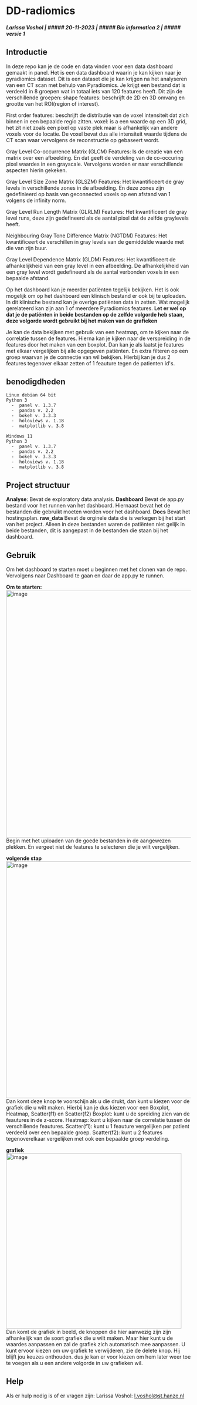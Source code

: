 # DD-radiomics
##### Larissa Voshol | ##### 20-11-2023 | ##### Bio informatica 2 | ##### versie 1

## Introductie
In deze repo kan je de code en data vinden voor een data dashboard gemaakt in panel.
Het is een data dashboard waarin je kan kijken naar je pyradiomics dataset.
Dit is een dataset die je kan krijgen na het analyseren van een CT scan met behulp van Pyradiomics. Je krijgt een bestand dat is verdeeld in 8 groepen wat in totaal iets van 120 features heeft.
Dit zijn de verschillende groepen:
shape features:
beschrijft de 2D en 3D omvang en grootte van het ROI(region of interest). 

First order features:
beschrijft de distributie van de voxel intensiteit dat zich binnen in een bepaalde regio zitten.
    voxel: is a een waarde op een 3D grid, het zit niet zoals een pixel op vaste plek maar is afhankelijk van andere voxels voor de locatie. De voxel bevat dus alle intensiteit waarde tijdens de CT scan waar vervolgens de reconstructie op gebaseert wordt.

Gray Level Co-occurrence Matrix (GLCM) Features:
Is de creatie van een matrix over een afbeelding. En dat geeft de verdeling van de co-occuring pixel waardes in een grayscale. Vervolgens worden er naar verschillende aspecten hierin gekeken.

Gray Level Size Zone Matrix (GLSZM) Features:
Het kwantificeert de gray levels in verschillende zones in de afbeelding. En deze zones zijn gedefinieerd op basis van geconnected voxels op een afstand van 1 volgens de infinity norm.

Gray Level Run Length Matrix (GLRLM) Features:
Het kwantificeert de gray level runs, deze zijn gedefineerd als de aantal pixel dat de zelfde graylevels heeft.

Neighbouring Gray Tone Difference Matrix (NGTDM) Features:
Het kwantificeert de verschillen in gray levels van de gemiddelde waarde met die van zijn buur.

Gray Level Dependence Matrix (GLDM) Features:
Het kwantificeert de afhankelijkheid van een gray level in een afbeelding. De afhankelijkheid van een gray level wordt gedefineerd als de aantal verbonden voxels in een bepaalde afstand.

Op het dashboard kan je meerder patiënten tegelijk bekijken. Het is ook mogelijk om op het dashboard een klinisch bestand er ook bij te uploaden.
In dit klinische bestand kan je overige patiënten data in zetten. Wat mogelijk gerelateerd kan zijn aan 1 of meerdere Pyradiomics features.
**Let er wel op dat je de patiënten in beide bestanden op de zelfde volgorde heb staan, deze volgorde wordt gebruikt bij het maken van de grafieken**

Je kan de data bekijken met gebruik van een heatmap, om te kijken naar de correlatie tussen de features. Hierna kan je kijken naar de verspreiding in de features door het maken van een boxplot.
Dan kan je als laatst je features met elkaar vergelijken bij alle opgegeven patiënten. En extra filteren op een groep waarvan je de connectie van wil bekijken. Hierbij kan je dus 2 features tegenover elkaar zetten of 1 feauture tegen de patienten id's.

## benodigdheden
```
Linux debian 64 bit
Python 3
  -  panel v. 1.3.7
  -  pandas v. 2.2
  -  bokeh v. 3.3.3
  -  holoviews v. 1.18
  -  matplotlib v. 3.8
 
Windows 11
Python 3
  -  panel v. 1.3.7
  -  pandas v. 2.2
  -  bokeh v. 3.3.3
  -  holoviews v. 1.18
  -  matplotlib v. 3.8
```

## Project structuur
**Analyse**:
Bevat de exploratory data analysis.
**Dashboard**
Bevat de app.py bestand voor het runnen van het dashboard. Hiernaast bevat het de bestanden die gebruikt moeten worden voor het dashboard.
**Docs**
Bevat het hostingsplan.
**raw_data**
Bevat de orginele data die is verkegen bij het start van het project.
Alleen in deze bestanden waren de patiënten niet gelijk in beide bestanden, dit is aangepast in de bestanden die staan bij het dashboard.

## Gebruik
Om het dashboard te starten moet u beginnen met het clonen van de repo. Vervolgens naar Dashboard te gaan en daar de app.py te runnen.

**Om te starten:**
<img width="674" alt="image" src="https://github.com/Larissavf/DD-radiomics/assets/116642226/74c9f29a-a3cd-4329-877b-0914056a129d">
Begin met het uploaden van de goede bestanden in de aangewezen plekken. En vergeet niet de features te selecteren die je wilt vergelijken.

**volgende stap**
<img width="645" alt="image" src="https://github.com/Larissavf/DD-radiomics/assets/116642226/0b3d06b2-c0f8-4017-94d2-96862bc84f0b">
Dan komt deze knop te voorschijn als u die drukt, dan kunt u kiezen voor de grafiek die u wilt maken.
Hierbij kan je dus kiezen voor een Boxplot, Heatmap, Scatter(f1) en Scatter(f2)
Boxplot: kunt u de spreiding zien van de feautures in de z-score.
Heatmap: kunt u kijken naar de correlatie tussen de verschillende feautures.
Scatter(f1): kunt u 1 feauture vergelijken per patient verdeeld over een bepaalde groep.
Scatter(f2): kunt u 2 features tegenoverelkaar vergelijken met ook een bepaalde groep verdeling.

**grafiek**
<img width="478" alt="image" src="https://github.com/Larissavf/DD-radiomics/assets/116642226/6ca8e66e-6e4f-49a6-88c6-0c49d5e1fb7d">
Dan komt de grafiek in beeld, de knoppen die hier aanwezig zijn zijn afhankelijk van de soort grafiek die u wilt maken.
Maar hier kunt u de waardes aanpassen en zal de grafiek zich automatisch mee aanpassen.
U kunt ervoor kiezen om uw grafiek te verwijderen, zie de delete knop. Hij blijft jou keuzes onthouden. dus je kan er voor kiezen om hem later weer toe te voegen als u een andere volgorde in uw grafieken wil.

## Help
Als er hulp nodig is of er vragen zijn:
Larissa Voshol: l.voshol@st.hanze.nl






